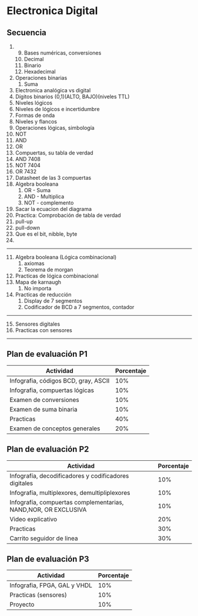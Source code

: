# Electronica Digital

## Secuencia

1. 9.  Bases numéricas, conversiones
   1.  Decimal
   2.  Binario
   3.  Hexadecimal
2. Operaciones binarias
    1.  Suma
3.  Electronica analógica vs digital
4.  Dígitos binarios (0,1)(ALTO, BAJO)(niveles TTL)
5.  Niveles lógicos
   1. Niveles de lógicos e incertidumbre
6.  Formas de onda
   1. Niveles y flancos
7.  Operaciones lógicas, simbología
   1. NOT
   2. AND
   3. OR
8.  Compuertas, su tabla de verdad
   1. AND 7408
   2. NOT 7404
   3. OR 7432
9.  Datasheet de las 3 compuertas
10. Algebra booleana
    1.  OR - Suma
    2.  AND - Multiplica
    3.  NOT - complemento
11. Sacar la ecuacion del diagrama 
12. Practica: Comprobación de tabla de verdad
   1. pull-up
   2. pull-down
13. Que es el bit, nibble, byte
14. 


----

11. Algebra booleana (Lógica combinacional)
    1.  axiomas
    2.  Teorema de morgan
12. Practicas de lógica combinacional
13. Mapa de karnaugh
    1.  No importa
14. Practicas de reducción 
    1.  Display de 7 segmentos
    2.  Codificador de BCD a 7 segmentos, contador

----

15. Sensores digitales
16. Practicas con sensores


---- 

## Plan de evaluación P1

|Actividad|Porcentaje|
|---|---|
|Infografia, códigos BCD, gray, ASCII|10%|
|Infografia, compuertas lógicas|10%|
|Examen de conversiones|10%|
|Examen de suma binaria|10%|
|Practicas|40%|
|Examen de conceptos generales|20%|

## Plan de evaluación P2

|Actividad|Porcentaje|
|---|---|
|Infografía, decodificadores y codificadores digitales |10%|
|Infografía, multiplexores, demultipliplexores |10%|
|Infografía, compuertas complementarias, NAND,NOR, OR EXCLUSIVA |10%|
|Video explicativo|20%|
|Practicas|30%|
|Carrito seguidor de linea|30%|


## Plan de evaluación P3

|Actividad|Porcentaje|
|---|---|
|Infografia, FPGA, GAL y VHDL|10%|
|Practicas (sensores)|10%|
|Proyecto|10%|